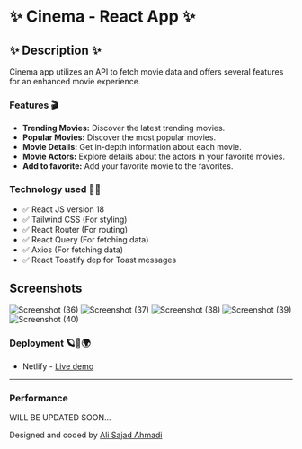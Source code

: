 # ✨ Cinema - React App ✨

## ✨ Description ✨

Cinema app utilizes an API to fetch movie data and offers several features for an enhanced movie experience.

### Features 🎬

- **Trending Movies:** Discover the latest trending movies.
- **Popular Movies:** Discover the most popular movies.
- **Movie Details:** Get in-depth information about each movie.
- **Movie Actors:** Explore details about the actors in your favorite movies.
- **Add to favorite:** Add your favorite movie to the favorites.

### Technology used 👨‍💻

- ✅ React JS version 18
- ✅ Tailwind CSS (For styling)
- ✅ React Router (For routing)
- ✅ React Query (For fetching data)
- ✅ Axios (For fetching data)
- ✅ React Toastify dep for Toast messages

## Screenshots
![Screenshot (36)](https://github.com/alisajad001/cinema/assets/126584124/36e79ec6-b654-46d1-9cc0-ad2b3fd11aac)
![Screenshot (37)](https://github.com/alisajad001/cinema/assets/126584124/2fe8dd71-c78d-455e-a2ab-b754a0877c3a)
![Screenshot (38)](https://github.com/alisajad001/cinema/assets/126584124/c8735efd-915e-4d3c-af21-7451e5257eaf)
![Screenshot (39)](https://github.com/alisajad001/cinema/assets/126584124/30e2eff2-f796-4c0a-b02b-d5d1e2c5bd5b)
![Screenshot (40)](https://github.com/alisajad001/cinema/assets/126584124/e63cfd58-4df8-4e01-9b06-a7434b9acf2c)



### Deployment 🪐🌌🌍

- Netlify - [Live demo](https://cinemamdb.netlify.app)

---

### Performance
WILL BE UPDATED SOON...

Designed and coded by [Ali Sajad Ahmadi](https://linkedin.com/in/alisajad001)
